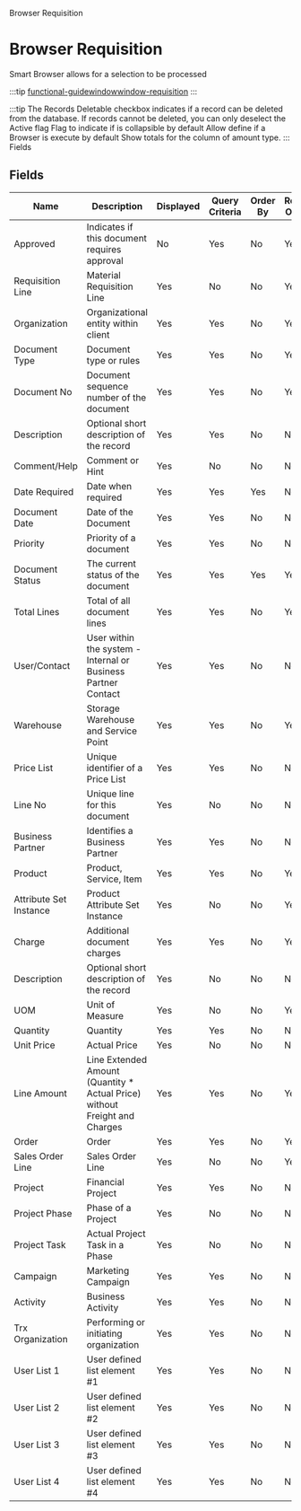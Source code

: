 
Browser Requisition
# Browser Requisition


Smart Browser allows for a selection to be processed

:::tip
[functional-guidewindowwindow-requisition](functional-guidewindowwindow-requisition.md)
:::

:::tip
The Records Deletable checkbox indicates if a record can be deleted from the database.  If records cannot be deleted, you can only deselect the Active flag
Flag to indicate if is collapsible by default
Allow define if a Browser is execute by default
Show totals for the column  of amount type.
:::
Fields
## Fields




Name                   | Description                                                                | Displayed | Query Criteria | Order By | Read Only | Mandatory
---------------------- | -------------------------------------------------------------------------- | --------- | -------------- | -------- | --------- | ---------
Approved               | Indicates if this document requires approval                               | No        | Yes            | No       | Yes       | No       
Requisition Line       | Material Requisition Line                                                  | Yes       | No             | No       | Yes       | No       
Organization           | Organizational entity within client                                        | Yes       | Yes            | No       | Yes       | No       
Document Type          | Document type or rules                                                     | Yes       | Yes            | No       | Yes       | No       
Document No            | Document sequence number of the document                                   | Yes       | Yes            | No       | Yes       | No       
Description            | Optional short description of the record                                   | Yes       | Yes            | No       | No        | No       
Comment/Help           | Comment or Hint                                                            | Yes       | No             | No       | No        | No       
Date Required          | Date when required                                                         | Yes       | Yes            | Yes      | No        | No       
Document Date          | Date of the Document                                                       | Yes       | Yes            | No       | No        | No       
Priority               | Priority of a document                                                     | Yes       | Yes            | No       | No        | No       
Document Status        | The current status of the document                                         | Yes       | Yes            | Yes      | Yes       | No       
Total Lines            | Total of all document lines                                                | Yes       | Yes            | No       | Yes       | No       
User/Contact           | User within the system - Internal or Business Partner Contact              | Yes       | Yes            | No       | No        | No       
Warehouse              | Storage Warehouse and Service Point                                        | Yes       | Yes            | No       | Yes       | No       
Price List             | Unique identifier of a Price List                                          | Yes       | Yes            | No       | No        | No       
Line No                | Unique line for this document                                              | Yes       | No             | No       | No        | No       
Business Partner       | Identifies a Business Partner                                              | Yes       | Yes            | No       | No        | No       
Product                | Product, Service, Item                                                     | Yes       | Yes            | No       | Yes       | No       
Attribute Set Instance | Product Attribute Set Instance                                             | Yes       | No             | No       | Yes       | No       
Charge                 | Additional document charges                                                | Yes       | Yes            | No       | Yes       | No       
Description            | Optional short description of the record                                   | Yes       | No             | No       | No        | No       
UOM                    | Unit of Measure                                                            | Yes       | No             | No       | Yes       | No       
Quantity               | Quantity                                                                   | Yes       | Yes            | No       | No        | No       
Unit Price             | Actual Price                                                               | Yes       | No             | No       | No        | No       
Line Amount            | Line Extended Amount (Quantity * Actual Price) without Freight and Charges | Yes       | Yes            | No       | Yes       | No       
Order                  | Order                                                                      | Yes       | Yes            | No       | Yes       | No       
Sales Order Line       | Sales Order Line                                                           | Yes       | No             | No       | Yes       | No       
Project                | Financial Project                                                          | Yes       | Yes            | No       | No        | No       
Project Phase          | Phase of a Project                                                         | Yes       | No             | No       | No        | No       
Project Task           | Actual Project Task in a Phase                                             | Yes       | No             | No       | No        | No       
Campaign               | Marketing Campaign                                                         | Yes       | Yes            | No       | No        | No       
Activity               | Business Activity                                                          | Yes       | Yes            | No       | No        | No       
Trx Organization       | Performing or initiating organization                                      | Yes       | Yes            | No       | No        | No       
User List 1            | User defined list element #1                                               | Yes       | Yes            | No       | No        | No       
User List 2            | User defined list element #2                                               | Yes       | Yes            | No       | No        | No       
User List 3            | User defined list element #3                                               | Yes       | Yes            | No       | No        | No       
User List 4            | User defined list element #4                                               | Yes       | Yes            | No       | No        | No       
